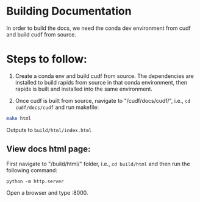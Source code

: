 # Building Documentation

In order to build the docs, we need the conda dev environment from cudf and build cudf from source. 


# Steps to follow:

1. Create a conda env and  build cudf from source. The dependencies are installed to build rapids from source in that conda environment, then rapids is built and installed into the same environment.

2. Once cudf is built from source, navigate to "/cudf/docs/cudf/", i.e., `cd cudf/docs/cudf` and run makefile:

```bash
make html
```
Outputs to `build/html/index.html`


## View docs html page:

First navigate to "/build/html/" folder, i.e., `cd build/html` and then run the following command:

```
python -m http.server

```
Open a browser and type <host-ip>:8000. 

